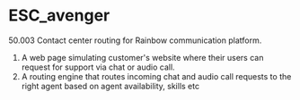 # ESC_avenger
50.003 Contact center routing for Rainbow communication platform.
1. A web page simulating customer's website where their users can request for
support via chat or audio call.
2. A routing engine that routes incoming chat and audio call requests to the right
agent based on agent availability, skills etc
